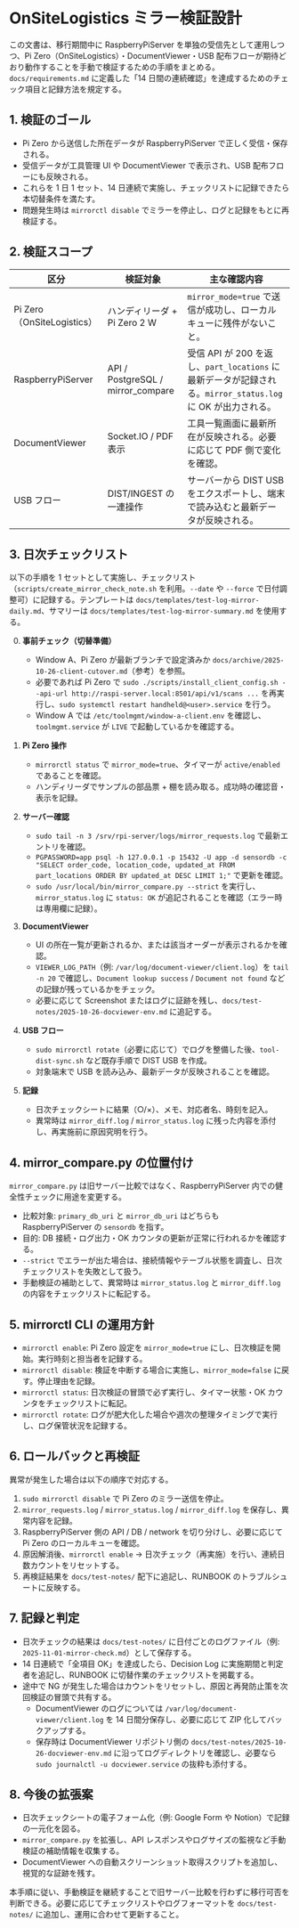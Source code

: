 # OnSiteLogistics ミラー検証設計

この文書は、移行期間中に RaspberryPiServer を単独の受信先として運用しつつ、Pi Zero（OnSiteLogistics）・DocumentViewer・USB 配布フローが期待どおり動作することを手動で検証するための手順をまとめる。`docs/requirements.md` に定義した「14 日間の連続確認」を達成するためのチェック項目と記録方法を規定する。

## 1. 検証のゴール

- Pi Zero から送信した所在データが RaspberryPiServer で正しく受信・保存される。
- 受信データが工具管理 UI や DocumentViewer で表示され、USB 配布フローにも反映される。
- これらを 1 日 1 セット、14 日連続で実施し、チェックリストに記録できたら本切替条件を満たす。
- 問題発生時は `mirrorctl disable` でミラーを停止し、ログと記録をもとに再検証する。

## 2. 検証スコープ

| 区分 | 検証対象 | 主な確認内容 |
| --- | --- | --- |
| Pi Zero（OnSiteLogistics） | ハンディリーダ + Pi Zero 2 W | `mirror_mode=true` で送信が成功し、ローカルキューに残件がないこと。 |
| RaspberryPiServer | API / PostgreSQL / mirror_compare | 受信 API が 200 を返し、`part_locations` に最新データが記録される。`mirror_status.log` に OK が出力される。 |
| DocumentViewer | Socket.IO / PDF 表示 | 工具一覧画面に最新所在が反映される。必要に応じて PDF 側で変化を確認。 |
| USB フロー | DIST/INGEST の一連操作 | サーバーから DIST USB をエクスポートし、端末で読み込むと最新データが反映される。 |

## 3. 日次チェックリスト

以下の手順を 1 セットとして実施し、チェックリスト（`scripts/create_mirror_check_note.sh` を利用。`--date` や `--force` で日付調整可）に記録する。テンプレートは `docs/templates/test-log-mirror-daily.md`、サマリーは `docs/templates/test-log-mirror-summary.md` を使用する。

0. **事前チェック（切替準備）**  
   - Window A、Pi Zero が最新ブランチで設定済みか `docs/archive/2025-10-26-client-cutover.md`（参考）を参照。  
   - 必要であれば Pi Zero で `sudo ./scripts/install_client_config.sh --api-url http://raspi-server.local:8501/api/v1/scans ...` を再実行し、`sudo systemctl restart handheld@<user>.service` を行う。  
   - Window A では `/etc/toolmgmt/window-a-client.env` を確認し、`toolmgmt.service` が `LIVE` で起動しているかを確認する。

1. **Pi Zero 操作**  
   - `mirrorctl status` で `mirror_mode=true`、タイマーが `active/enabled` であることを確認。  
   - ハンディリーダでサンプルの部品票 + 棚を読み取る。成功時の確認音・表示を記録。
2. **サーバー確認**  
   - `sudo tail -n 3 /srv/rpi-server/logs/mirror_requests.log` で最新エントリを確認。  
   - `PGPASSWORD=app psql -h 127.0.0.1 -p 15432 -U app -d sensordb -c "SELECT order_code, location_code, updated_at FROM part_locations ORDER BY updated_at DESC LIMIT 1;"` で更新を確認。  
   - `sudo /usr/local/bin/mirror_compare.py --strict` を実行し、`mirror_status.log` に `status: OK` が追記されることを確認（エラー時は専用欄に記録）。
3. **DocumentViewer**  
   - UI の所在一覧が更新されるか、または該当オーダーが表示されるかを確認。  
   - `VIEWER_LOG_PATH`（例: `/var/log/document-viewer/client.log`）を `tail -n 20` で確認し、`Document lookup success` / `Document not found` などの記録が残っているかをチェック。  
   - 必要に応じて Screenshot またはログに証跡を残し、`docs/test-notes/2025-10-26-docviewer-env.md` に追記する。
4. **USB フロー**  
   - `sudo mirrorctl rotate`（必要に応じて）でログを整備した後、`tool-dist-sync.sh` など既存手順で DIST USB を作成。  
   - 対象端末で USB を読み込み、最新データが反映されることを確認。
5. **記録**  
   - 日次チェックシートに結果（○/×）、メモ、対応者名、時刻を記入。  
   - 異常時は `mirror_diff.log` / `mirror_status.log` に残った内容を添付し、再実施前に原因究明を行う。

## 4. mirror_compare.py の位置付け

`mirror_compare.py` は旧サーバー比較ではなく、RaspberryPiServer 内での健全性チェックに用途を変更する。

- 比較対象: `primary_db_uri` と `mirror_db_uri` はどちらも RaspberryPiServer の `sensordb` を指す。  
- 目的: DB 接続・ログ出力・OK カウンタの更新が正常に行われるかを確認する。  
- `--strict` でエラーが出た場合は、接続情報やテーブル状態を調査し、日次チェックリストを失敗として扱う。  
- 手動検証の補助として、異常時は `mirror_status.log` と `mirror_diff.log` の内容をチェックリストに転記する。

## 5. mirrorctl CLI の運用方針

- `mirrorctl enable`: Pi Zero 設定を `mirror_mode=true` にし、日次検証を開始。実行時刻と担当者を記録する。  
- `mirrorctl disable`: 検証を中断する場合に実施し、`mirror_mode=false` に戻す。停止理由を記録。  
- `mirrorctl status`: 日次検証の冒頭で必ず実行し、タイマー状態・OK カウンタをチェックリストに転記。  
- `mirrorctl rotate`: ログが肥大化した場合や週次の整理タイミングで実行し、ログ保管状況を記録する。

## 6. ロールバックと再検証

異常が発生した場合は以下の順序で対応する。

1. `sudo mirrorctl disable` で Pi Zero のミラー送信を停止。  
2. `mirror_requests.log` / `mirror_status.log` / `mirror_diff.log` を保存し、異常内容を記録。  
3. RaspberryPiServer 側の API / DB / network を切り分けし、必要に応じて Pi Zero のローカルキューを確認。  
4. 原因解消後、`mirrorctl enable` → 日次チェック（再実施）を行い、連続日数カウントをリセットする。  
5. 再検証結果を `docs/test-notes/` 配下に追記し、RUNBOOK のトラブルシュートに反映する。

## 7. 記録と判定

- 日次チェックの結果は `docs/test-notes/` に日付ごとのログファイル（例: `2025-11-01-mirror-check.md`）として保存する。  
- 14 日連続で「全項目 OK」を達成したら、Decision Log に実施期間と判定者を追記し、RUNBOOK に切替作業のチェックリストを掲載する。  
- 途中で NG が発生した場合はカウントをリセットし、原因と再発防止策を次回検証の冒頭で共有する。  
  - DocumentViewer のログについては `/var/log/document-viewer/client.log` を 14 日間分保存し、必要に応じて ZIP 化してバックアップする。
  - 保存時は DocumentViewer リポジトリ側の `docs/test-notes/2025-10-26-docviewer-env.md` に沿ってログディレクトリを確認し、必要なら `sudo journalctl -u docviewer.service` の抜粋も添付する。

## 8. 今後の拡張案

- 日次チェックシートの電子フォーム化（例: Google Form や Notion）で記録の一元化を図る。  
- `mirror_compare.py` を拡張し、API レスポンスやログサイズの監視など手動検証の補助情報を収集する。  
- DocumentViewer への自動スクリーンショット取得スクリプトを追加し、視覚的な証跡を残す。

本手順に従い、手動検証を継続することで旧サーバー比較を行わずに移行可否を判断できる。必要に応じてチェックリストやログフォーマットを `docs/test-notes/` に追加し、運用に合わせて更新すること。
